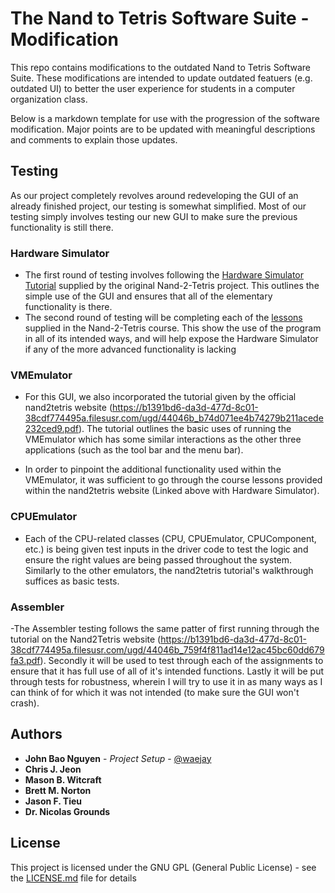 # The Nand to Tetris Software Suite - Modification

This repo contains modifications to the outdated Nand to Tetris Software Suite. These modifications are intended to update outdated featuers (e.g. outdated UI) to better the user experience for students in a computer organization class.

Below is a markdown template for use with the progression of the software modification. Major points are to be updated with meaningful descriptions and comments to explain those updates.

## Testing

As our project completely revolves around redeveloping the GUI of an already finished project, our testing is somewhat simplified. Most of our testing simply involves testing our new GUI to make sure the previous functionality is still there. 

### Hardware Simulator
- The first round of testing involves following the [Hardware Simulator Tutorial](https://b1391bd6-da3d-477d-8c01-38cdf774495a.filesusr.com/ugd/44046b_bfd91435260748439493a60a8044ade6.pdf) supplied by the original Nand-2-Tetris project. This outlines the simple use of the GUI and ensures that all of the elementary functionality is there.
- The second round of testing will be completing each of the [lessons](https://www.nand2tetris.org/course) supplied in the Nand-2-Tetris course. This show the use of the program in all of its intended ways, and will help expose the Hardware Simulator if any of the more advanced functionality is lacking

### VMEmulator

- For this GUI, we also incorporated the tutorial given by the official nand2tetris website (https://b1391bd6-da3d-477d-8c01-38cdf774495a.filesusr.com/ugd/44046b_b74d071ee4b74279b211acede232ced9.pdf). The tutorial outlines the basic uses of running the VMEmulator which has some similar interactions as the other three applications (such as the tool bar and the menu bar). 

- In order to pinpoint the additional functionality used within the VMEmulator, it was sufficient to go through the course lessons provided within the nand2tetris website (Linked above with Hardware Simulator).

### CPUEmulator

- Each of the CPU-related classes (CPU, CPUEmulator, CPUComponent, etc.) is being given test inputs in the driver code to test the logic and ensure the right values are being passed throughout the system. Similarly to the other emulators, the nand2tetris tutorial's walkthrough suffices as basic tests.

### Assembler

-The Assembler testing follows the same patter of first running through the tutorial on the Nand2Tetris website (https://b1391bd6-da3d-477d-8c01-38cdf774495a.filesusr.com/ugd/44046b_759f4f811ad14e12ac45bc60dd679fa3.pdf). Secondly it will be used to test through each of the assignments to ensure that it has full use of all of it's intended functions. Lastly it will be put through tests for robustness, wherein I will try to use it in as many ways as I can think of for which it was not intended (to make sure the GUI won't crash).


## Authors

* **John Bao Nguyen** - *Project Setup* - [@waejay](https://github.com/waejay)
* **Chris J. Jeon**
* **Mason B. Witcraft**
* **Brett M. Norton**
* **Jason F. Tieu**
* **Dr. Nicolas Grounds**

## License

This project is licensed under the GNU GPL (General Public License) - see the [LICENSE.md](LICENSE.md) file for details
